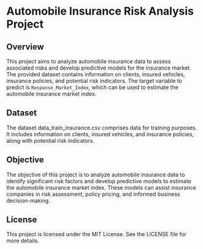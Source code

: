 # Automobile Insurance Risk Analysis Project

## Overview
This project aims to analyze automobile insurance data to assess associated risks and develop predictive models for the insurance market. The provided dataset contains information on clients, insured vehicles, insurance policies, and potential risk indicators. The target variable to predict is `Response_Market_Index`, which can be used to estimate the automobile insurance market index.

## Dataset
The dataset data_train_insurance.csv comprises data for training purposes. It includes information on clients, insured vehicles, and insurance policies, along with potential risk indicators.

## Objective
The objective of this project is to analyze automobile insurance data to identify significant risk factors and develop predictive models to estimate the automobile insurance market index. These models can assist insurance companies in risk assessment, policy pricing, and informed business decision-making.

## License
This project is licensed under the MIT License. See the LICENSE file for more details.
